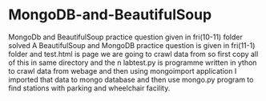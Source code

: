 # MongoDB-and-BeautifulSoup
MongoDb and BeautifulSoup practice question given in fri(10-11) folder solved
A BeautifulSoup and MongoDB practice question is given in fri(11-1) folder and test.html is page we are going to crawl data from so first copy all of this in same directory and the n 
labtest.py is programme written in ython to crawl data from webage and then using mongoimport application I imported that data to mongo database and then use mongo.py program to find stations with parking and wheelchair facility.
